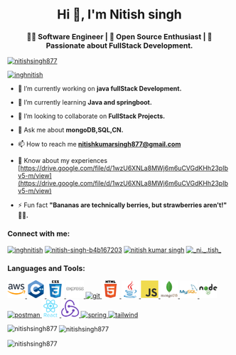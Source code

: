 <h1 align="center">Hi 👋, I'm Nitish singh</h1>
<h3 align="center">👨‍💻 Software Engineer | 🌟 Open Source Enthusiast | 🚀 Passionate about FullStack Development.</h3>

<p align="left"> <a href="https://github.com/ryo-ma/github-profile-trophy"><img src="https://github-profile-trophy.vercel.app/?username=nitishsingh877" alt="nitishsingh877" /></a> </p>

<p align="left"> <a href="https://twitter.com/inghnitish" target="blank"><img src="https://img.shields.io/twitter/follow/inghnitish?logo=twitter&style=for-the-badge" alt="inghnitish" /></a> </p>

- 🔭 I’m currently working on **java fullStack Development.**

- 🌱 I’m currently learning **Java and springboot.**

- 👯 I’m looking to collaborate on **FullStack Projects.**

- 💬 Ask me about **mongoDB,SQL,CN.**

- 📫 How to reach me **nitishkumarsingh877@gmail.com**

- 📄 Know about my experiences [https://drive.google.com/file/d/1wzU6XNLa8MWj6m6uCVGdKHh23pIbv5-m/view](https://drive.google.com/file/d/1wzU6XNLa8MWj6m6uCVGdKHh23pIbv5-m/view)

- ⚡ Fun fact **"Bananas are technically berries, but strawberries aren't!" 🍌🍓.**

<h3 align="left">Connect with me:</h3>
<p align="left">
<a href="https://twitter.com/inghnitish" target="blank"><img align="center" src="https://raw.githubusercontent.com/rahuldkjain/github-profile-readme-generator/master/src/images/icons/Social/twitter.svg" alt="inghnitish" height="30" width="40" /></a>
<a href="https://linkedin.com/in/nitish-singh-b4b167203" target="blank"><img align="center" src="https://raw.githubusercontent.com/rahuldkjain/github-profile-readme-generator/master/src/images/icons/Social/linked-in-alt.svg" alt="nitish-singh-b4b167203" height="30" width="40" /></a>
<a href="https://fb.com/nitish kumar singh" target="blank"><img align="center" src="https://raw.githubusercontent.com/rahuldkjain/github-profile-readme-generator/master/src/images/icons/Social/facebook.svg" alt="nitish kumar singh" height="30" width="40" /></a>
<a href="https://instagram.com/_ni._.tish_" target="blank"><img align="center" src="https://raw.githubusercontent.com/rahuldkjain/github-profile-readme-generator/master/src/images/icons/Social/instagram.svg" alt="_ni._.tish_" height="30" width="40" /></a>
</p>

<h3 align="left">Languages and Tools:</h3>
<p align="left"> <a href="https://aws.amazon.com" target="_blank" rel="noreferrer"> <img src="https://raw.githubusercontent.com/devicons/devicon/master/icons/amazonwebservices/amazonwebservices-original-wordmark.svg" alt="aws" width="40" height="40"/> </a> <a href="https://www.w3schools.com/cpp/" target="_blank" rel="noreferrer"> <img src="https://raw.githubusercontent.com/devicons/devicon/master/icons/cplusplus/cplusplus-original.svg" alt="cplusplus" width="40" height="40"/> </a> <a href="https://www.w3schools.com/css/" target="_blank" rel="noreferrer"> <img src="https://raw.githubusercontent.com/devicons/devicon/master/icons/css3/css3-original-wordmark.svg" alt="css3" width="40" height="40"/> </a> <a href="https://expressjs.com" target="_blank" rel="noreferrer"> <img src="https://raw.githubusercontent.com/devicons/devicon/master/icons/express/express-original-wordmark.svg" alt="express" width="40" height="40"/> </a> <a href="https://git-scm.com/" target="_blank" rel="noreferrer"> <img src="https://www.vectorlogo.zone/logos/git-scm/git-scm-icon.svg" alt="git" width="40" height="40"/> </a> <a href="https://www.w3.org/html/" target="_blank" rel="noreferrer"> <img src="https://raw.githubusercontent.com/devicons/devicon/master/icons/html5/html5-original-wordmark.svg" alt="html5" width="40" height="40"/> </a> <a href="https://www.java.com" target="_blank" rel="noreferrer"> <img src="https://raw.githubusercontent.com/devicons/devicon/master/icons/java/java-original.svg" alt="java" width="40" height="40"/> </a> <a href="https://developer.mozilla.org/en-US/docs/Web/JavaScript" target="_blank" rel="noreferrer"> <img src="https://raw.githubusercontent.com/devicons/devicon/master/icons/javascript/javascript-original.svg" alt="javascript" width="40" height="40"/> </a> <a href="https://www.mongodb.com/" target="_blank" rel="noreferrer"> <img src="https://raw.githubusercontent.com/devicons/devicon/master/icons/mongodb/mongodb-original-wordmark.svg" alt="mongodb" width="40" height="40"/> </a> <a href="https://www.mysql.com/" target="_blank" rel="noreferrer"> <img src="https://raw.githubusercontent.com/devicons/devicon/master/icons/mysql/mysql-original-wordmark.svg" alt="mysql" width="40" height="40"/> </a> <a href="https://nodejs.org" target="_blank" rel="noreferrer"> <img src="https://raw.githubusercontent.com/devicons/devicon/master/icons/nodejs/nodejs-original-wordmark.svg" alt="nodejs" width="40" height="40"/> </a> <a href="https://postman.com" target="_blank" rel="noreferrer"> <img src="https://www.vectorlogo.zone/logos/getpostman/getpostman-icon.svg" alt="postman" width="40" height="40"/> </a> <a href="https://reactjs.org/" target="_blank" rel="noreferrer"> <img src="https://raw.githubusercontent.com/devicons/devicon/master/icons/react/react-original-wordmark.svg" alt="react" width="40" height="40"/> </a> <a href="https://redux.js.org" target="_blank" rel="noreferrer"> <img src="https://raw.githubusercontent.com/devicons/devicon/master/icons/redux/redux-original.svg" alt="redux" width="40" height="40"/> </a> <a href="https://spring.io/" target="_blank" rel="noreferrer"> <img src="https://www.vectorlogo.zone/logos/springio/springio-icon.svg" alt="spring" width="40" height="40"/> </a> <a href="https://tailwindcss.com/" target="_blank" rel="noreferrer"> <img src="https://www.vectorlogo.zone/logos/tailwindcss/tailwindcss-icon.svg" alt="tailwind" width="40" height="40"/> </a> </p>

<p><img align="left" src="https://github-readme-stats.vercel.app/api/top-langs?username=nitishsingh877&show_icons=true&locale=en&layout=compact" alt="nitishsingh877" /></p>

<p>&nbsp;<img align="center" src="https://github-readme-stats.vercel.app/api?username=nitishsingh877&show_icons=true&locale=en" alt="nitishsingh877" /></p>

<p><img align="center" src="https://github-readme-streak-stats.herokuapp.com/?user=nitishsingh877&" alt="nitishsingh877" /></p>

